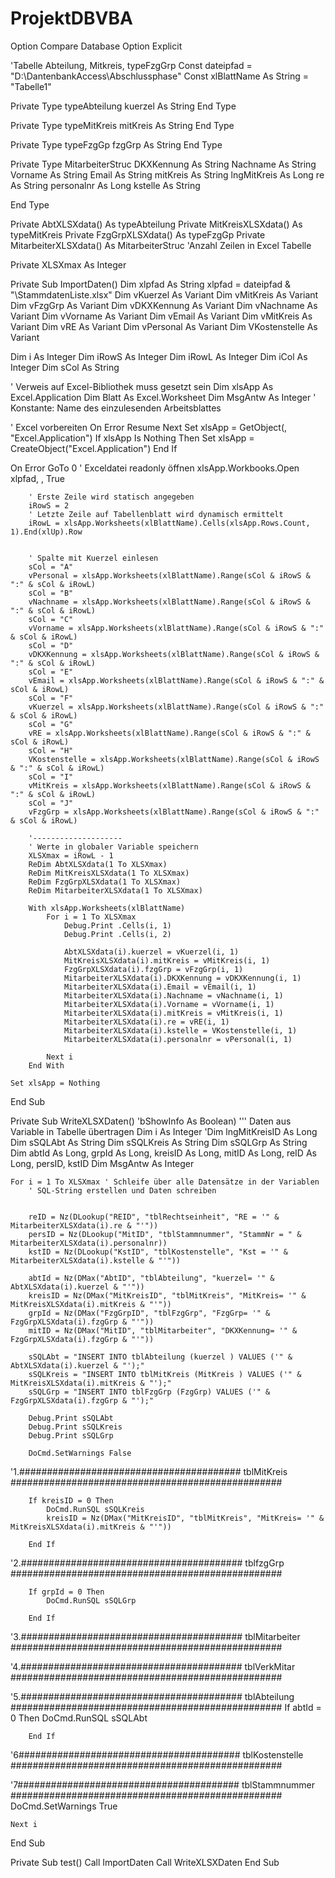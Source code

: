# ProjektDBVBA
Option Compare Database
Option Explicit

'Tabelle Abteilung, Mitkreis, typeFzgGrp
Const dateipfad = "D:\DantenbankAccess\Abschlussphase"
Const xlBlattName As String = "Tabelle1"

Private Type typeAbteilung
    kuerzel As String
End Type

Private Type typeMitKreis
    mitKreis As String
End Type

Private Type typeFzgGp
    fzgGrp As String
End Type

Private Type MitarbeiterStruc
    DKXKennung As String
    Nachname As String
    Vorname As String
    Email As String
    mitKreis As String
    lngMitKreis As Long
    re As String
    personalnr As Long
    kstelle As String

End Type

Private AbtXLSXdata() As typeAbteilung
Private MitKreisXLSXdata() As typeMitKreis
Private FzgGrpXLSXdata() As typeFzgGp
Private MitarbeiterXLSXdata() As MitarbeiterStruc
'Anzahl Zeilen in Excel Tabelle

Private XLSXmax As Integer

Private Sub ImportDaten()
Dim xlpfad As String
xlpfad = dateipfad & "\StammdatenListe.xlsx"
Dim vKuerzel As Variant
Dim vMitKreis As Variant
Dim vFzgGrp As Variant
Dim vDKXKennung As Variant
Dim vNachname As Variant
Dim vVorname As Variant
Dim vEmail As Variant
Dim vMitKreis  As Variant
Dim vRE As Variant
Dim vPersonal As Variant
Dim VKostenstelle As Variant

Dim i As Integer
Dim iRowS As Integer
Dim iRowL As Integer
Dim iCol As Integer
Dim sCol As String

' Verweis auf Excel-Bibliothek muss gesetzt sein
Dim xlsApp As Excel.Application
Dim Blatt As Excel.Worksheet
Dim MsgAntw As Integer
' Konstante: Name des einzulesenden Arbeitsblattes

' Excel vorbereiten
On Error Resume Next
    Set xlsApp = GetObject(, "Excel.Application")
    If xlsApp Is Nothing Then
        Set xlsApp = CreateObject("Excel.Application")
    End If
    
On Error GoTo 0
' Exceldatei readonly öffnen
    xlsApp.Workbooks.Open xlpfad, , True

        ' Erste Zeile wird statisch angegeben
        iRowS = 2
        ' Letzte Zeile auf Tabellenblatt wird dynamisch ermittelt
        iRowL = xlsApp.Worksheets(xlBlattName).Cells(xlsApp.Rows.Count, 1).End(xlUp).Row
        
                        
        ' Spalte mit Kuerzel einlesen
        sCol = "A"
        vPersonal = xlsApp.Worksheets(xlBlattName).Range(sCol & iRowS & ":" & sCol & iRowL)
        sCol = "B"
        vNachname = xlsApp.Worksheets(xlBlattName).Range(sCol & iRowS & ":" & sCol & iRowL)
        sCol = "C"
        vVorname = xlsApp.Worksheets(xlBlattName).Range(sCol & iRowS & ":" & sCol & iRowL)
        sCol = "D"
        vDKXKennung = xlsApp.Worksheets(xlBlattName).Range(sCol & iRowS & ":" & sCol & iRowL)
        sCol = "E"
        vEmail = xlsApp.Worksheets(xlBlattName).Range(sCol & iRowS & ":" & sCol & iRowL)
        sCol = "F"
        vKuerzel = xlsApp.Worksheets(xlBlattName).Range(sCol & iRowS & ":" & sCol & iRowL)
        sCol = "G"
        vRE = xlsApp.Worksheets(xlBlattName).Range(sCol & iRowS & ":" & sCol & iRowL)
        sCol = "H"
        VKostenstelle = xlsApp.Worksheets(xlBlattName).Range(sCol & iRowS & ":" & sCol & iRowL)
        sCol = "I"
        vMitKreis = xlsApp.Worksheets(xlBlattName).Range(sCol & iRowS & ":" & sCol & iRowL)
        sCol = "J"
        vFzgGrp = xlsApp.Worksheets(xlBlattName).Range(sCol & iRowS & ":" & sCol & iRowL)

        '--------------------
        ' Werte in globaler Variable speichern
        XLSXmax = iRowL - 1
        ReDim AbtXLSXdata(1 To XLSXmax)
        ReDim MitKreisXLSXdata(1 To XLSXmax)
        ReDim FzgGrpXLSXdata(1 To XLSXmax)
        ReDim MitarbeiterXLSXdata(1 To XLSXmax)
        
        With xlsApp.Worksheets(xlBlattName)
            For i = 1 To XLSXmax
                Debug.Print .Cells(i, 1)
                Debug.Print .Cells(i, 2)
                
                AbtXLSXdata(i).kuerzel = vKuerzel(i, 1)
                MitKreisXLSXdata(i).mitKreis = vMitKreis(i, 1)
                FzgGrpXLSXdata(i).fzgGrp = vFzgGrp(i, 1)
                MitarbeiterXLSXdata(i).DKXKennung = vDKXKennung(i, 1)
                MitarbeiterXLSXdata(i).Email = vEmail(i, 1)
                MitarbeiterXLSXdata(i).Nachname = vNachname(i, 1)
                MitarbeiterXLSXdata(i).Vorname = vVorname(i, 1)
                MitarbeiterXLSXdata(i).mitKreis = vMitKreis(i, 1)
                MitarbeiterXLSXdata(i).re = vRE(i, 1)
                MitarbeiterXLSXdata(i).kstelle = VKostenstelle(i, 1)
                MitarbeiterXLSXdata(i).personalnr = vPersonal(i, 1)

            Next i
        End With

    Set xlsApp = Nothing
End Sub
    


Private Sub WriteXLSXDaten() 'bShowInfo As Boolean)
''' Daten aus Variable in Tabelle übertragen
Dim i As Integer
'Dim lngMitKreisID As Long
Dim sSQLAbt As String
Dim sSQLKreis As String
Dim sSQLGrp As String
Dim abtId As Long, grpId As Long, kreisID As Long, mitID As Long, reID As Long, persID, kstID
Dim MsgAntw As Integer

    For i = 1 To XLSXmax ' Schleife über alle Datensätze in der Variablen
        ' SQL-String erstellen und Daten schreiben

        
        reID = Nz(DLookup("REID", "tblRechtseinheit", "RE = '" & MitarbeiterXLSXdata(i).re & "'"))
        persID = Nz(DLookup("MitID", "tblStammnummer", "StammNr = " & MitarbeiterXLSXdata(i).personalnr))
        kstID = Nz(DLookup("KstID", "tblKostenstelle", "Kst = '" & MitarbeiterXLSXdata(i).kstelle & "'"))
        
        abtId = Nz(DMax("AbtID", "tblAbteilung", "kuerzel= '" & AbtXLSXdata(i).kuerzel & "'"))
        kreisID = Nz(DMax("MitKreisID", "tblMitKreis", "MitKreis= '" & MitKreisXLSXdata(i).mitKreis & "'"))
        grpId = Nz(DMax("FzgGrpID", "tblFzgGrp", "FzgGrp= '" & FzgGrpXLSXdata(i).fzgGrp & "'"))
        mitID = Nz(DMax("MitID", "tblMitarbeiter", "DKXKennung= '" & FzgGrpXLSXdata(i).fzgGrp & "'"))
        
        sSQLAbt = "INSERT INTO tblAbteilung (kuerzel ) VALUES ('" & AbtXLSXdata(i).kuerzel & "');"
        sSQLKreis = "INSERT INTO tblMitKreis (MitKreis ) VALUES ('" & MitKreisXLSXdata(i).mitKreis & "');"
        sSQLGrp = "INSERT INTO tblFzgGrp (FzgGrp) VALUES ('" & FzgGrpXLSXdata(i).fzgGrp & "');"
        
        Debug.Print sSQLAbt
        Debug.Print sSQLKreis
        Debug.Print sSQLGrp
        
        DoCmd.SetWarnings False

'1.######################################## tblMitKreis #################################################
        
        If kreisID = 0 Then
            DoCmd.RunSQL sSQLKreis
            kreisID = Nz(DMax("MitKreisID", "tblMitKreis", "MitKreis= '" & MitKreisXLSXdata(i).mitKreis & "'"))

        End If
'2.######################################## tblfzgGrp #################################################
        
        If grpId = 0 Then
            DoCmd.RunSQL sSQLGrp
            
        End If
'3.######################################## tblMitarbeiter #################################################


'4.######################################## tblVerkMitar #################################################

'5.######################################## tblAbteilung #################################################
        If abtId = 0 Then
            DoCmd.RunSQL sSQLAbt
            
        End If
'6######################################## tblKostenstelle #################################################

'7######################################## tblStammnummer #################################################
        DoCmd.SetWarnings True

        
    Next i

   
End Sub

 Private Sub test()
    Call ImportDaten
    Call WriteXLSXDaten
End Sub



